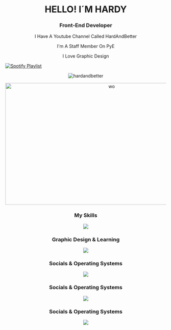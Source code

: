 <h1 align="center">HELLO! I´M HARDY</h1>
<h3 align="center">Front-End Developer</h3>
<p align="center">I Have A Youtube Channel Called HardAndBetter</p>
<p align="center">I'm A Staff Member On PyE</p>
<p align="center">I Love Graphic Design</p>

[![Spotify Playlist](https://i.scdn.co/image/ab67616d0000b2737ec4e5e26cd2df8e2dc73e0f)](https://open.spotify.com/playlist/2IkzPQMnuKQsqKHeCmtBYn?utm_source=generator)



<p align="center">
  <img src="https://komarev.com/ghpvc/?username=hardandbetter&label=Profile%20views&color=0e75b6&style=flat" alt="hardandbetter" />

<p align="center">
  <img src="https://i.pinimg.com/736x/f6/25/42/f62542d6c37a229f50ce20130fdab55b.jpg" alt="wo" width="650" height="382"/>
</p>

<h3 align="center">My Skills</h3>
<p align="center">
  <a href="https://skillicons.dev">
    <img src="https://skillicons.dev/icons?i=html,css,js,vscode,github,git" />
  </a>
</p>

<h3 align="center">Graphic Design & Learning</h3>
<p align="center">
  <a href="https://skillicons.dev">
    <img src="https://skillicons.dev/icons?i=ps,pr,blender,java" />
  </a>
</p>

<h3 align="center">Socials & Operating Systems</h3>
<p align="center">
  <a href="https://skillicons.dev">
    <img src="https://skillicons.dev/icons?i=discord,instagram,twitter,apple,windows" />
  </a>
</p>

<h3 align="center">Socials & Operating Systems</h3>
<p align="center">
  <a href="https://skillicons.dev">
    <img src="https://skillicons.dev/icons?i=discord,instagram,twitter,apple,windows" />
  </a>
</p>

<h3 align="center">Socials & Operating Systems</h3>
<p align="center">
  <a href="https://skillicons.dev">
    <img src="https://skillicons.dev/icons?i=discord,instagram,twitter,apple,windows" />
  </a>
</p>
